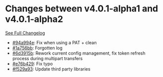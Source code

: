 # Changes between v4.0.1-alpha1 and v4.0.1-alpha2

[See Full Changelog](https://github.com/pydio/cells-client/compare/v4.0.1-alpha1...v4.0.1-alpha2)

- [#94a994e](https://github.com/pydio/cells-client/commit/94a994ed8539fc9cc583cf2e81ee23bfbdd5f092): Fix when using a PAT + clean
- [#1a756bb](https://github.com/pydio/cells-client/commit/1a756bb74747e439cf441c8c6d7790efc6b981be): Forgotten log
- [#6d3915b](https://github.com/pydio/cells-client/commit/6d3915bdbedfe603dd79a37eff34262b657fc0ca): Rework current config management, fix token refresh process during multipart transfers
- [#e76b429](https://github.com/pydio/cells-client/commit/e76b429239387426d03579d3ddc6e99b8e66c7d1): Fix typo
- [#f529a93](https://github.com/pydio/cells-client/commit/f529a93923e8d03b3e8946355c250b3c924eba46): Update third party libraries
